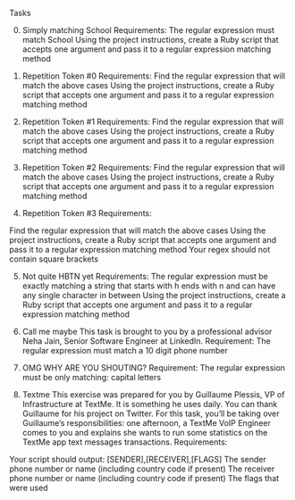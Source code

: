 Tasks

0. Simply matching School
Requirements:
The regular expression must match School
Using the project instructions, create a Ruby script that accepts
one argument and pass it to a regular expression matching method

1. Repetition Token #0
Requirements:
Find the regular expression that will match the above cases
Using the project instructions, create a Ruby script that
accepts one argument and pass it to a regular expression matching method

2. Repetition Token #1
Requirements:
Find the regular expression that will match the above cases
Using the project instructions, create a Ruby script that accepts one argument
and pass it to a regular expression matching method

3. Repetition Token #2
Requirements:
Find the regular expression that will match the above cases
Using the project instructions, create a Ruby script that
accepts one argument and pass it to a regular expression matching method

4. Repetition Token #3
Requirements:

Find the regular expression that will match the above cases
Using the project instructions, create a Ruby script that accepts one
argument and pass it to a regular expression matching method
Your regex should not contain square brackets

5. Not quite HBTN yet
Requirements:
The regular expression must be exactly matching a string that starts with h
ends with n and can have any single character in between
Using the project instructions, create a Ruby script that accepts one argument
and pass it to a regular expression matching method

6. Call me maybe
This task is brought to you by a professional advisor Neha Jain,
Senior Software Engineer at LinkedIn.
Requirement:
The regular expression must match a 10 digit phone number

7. OMG WHY ARE YOU SHOUTING?
Requirement:
The regular expression must be only matching: capital letters

8. Textme
This exercise was prepared for you by Guillaume Plessis, VP of Infrastructure
at TextMe. It is something he uses daily.
You can thank Guillaume for his project on Twitter.
For this task, you’ll be taking over Guillaume’s responsibilities: one afternoon,
a TextMe VoIP Engineer comes to you and explains she wants to run some
statistics on the TextMe app text messages transactions.
Requirements:

Your script should output: [SENDER],[RECEIVER],[FLAGS]
The sender phone number or name (including country code if present)
The receiver phone number or name (including country code if present)
The flags that were used